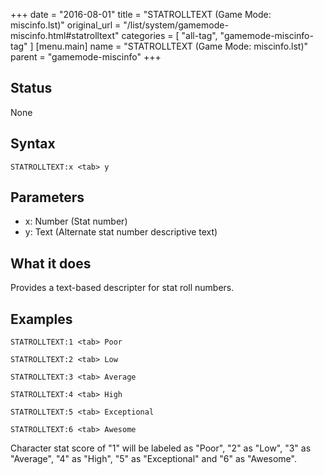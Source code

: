 +++
date = "2016-08-01"
title = "STATROLLTEXT (Game Mode: miscinfo.lst)"
original_url = "/list/system/gamemode-miscinfo.html#statrolltext"
categories = [ "all-tag", "gamemode-miscinfo-tag" ]
[menu.main]
    name = "STATROLLTEXT (Game Mode: miscinfo.lst)"
    parent = "gamemode-miscinfo"
+++

## Status

None

## Syntax

`STATROLLTEXT:x <tab>
y`

## Parameters

-   x: Number (Stat number)
-   y: Text (Alternate stat number descriptive text)



What it does
------------

Provides a text-based descripter for stat roll numbers.

Examples
--------

`STATROLLTEXT:1 <tab> Poor`

`STATROLLTEXT:2 <tab> Low`

`STATROLLTEXT:3 <tab> Average`

`STATROLLTEXT:4 <tab> High`

`STATROLLTEXT:5 <tab> Exceptional`

`STATROLLTEXT:6 <tab> Awesome`

Character stat score of "1" will be labeled as "Poor", "2" as "Low", "3"
as "Average", "4" as "High", "5" as "Exceptional" and "6" as "Awesome".

